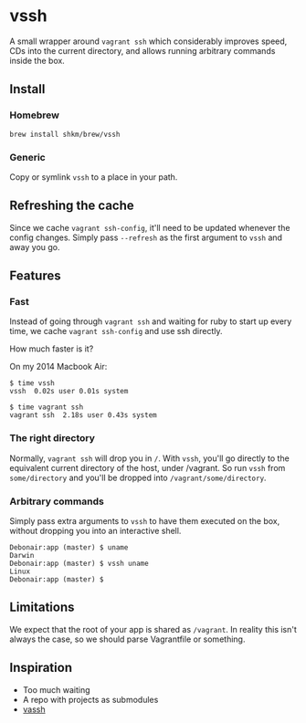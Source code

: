 # vssh

A small wrapper around `vagrant ssh` which considerably improves speed, CDs into the current directory, and allows running arbitrary commands inside the box.

## Install

### Homebrew

```
brew install shkm/brew/vssh
```

### Generic
Copy or symlink `vssh` to a place in your path.

## Refreshing the cache

Since we cache `vagrant ssh-config`, it'll need to be updated whenever the config changes. Simply pass `--refresh` as the first argument to `vssh` and away you go.

## Features

### Fast

Instead of going through `vagrant ssh` and waiting for ruby to start up every time, we cache `vagrant ssh-config` and use ssh directly.

How much faster is it?

On my 2014 Macbook Air:

```
$ time vssh
vssh  0.02s user 0.01s system

$ time vagrant ssh
vagrant ssh  2.18s user 0.43s system
```

### The right directory

Normally, `vagrant ssh` will drop you in `/`. With `vssh`, you'll go directly to the equivalent current directory of the host, under /vagrant. So run `vssh` from `some/directory` and you'll be dropped into `/vagrant/some/directory`.


### Arbitrary commands

Simply pass extra arguments to `vssh` to have them executed on the box, without dropping you into an interactive shell.

```
Debonair:app (master) $ uname
Darwin
Debonair:app (master) $ vssh uname
Linux
Debonair:app (master) $
```


## Limitations
We expect that the root of your app is shared as `/vagrant`. In reality this isn't always the case, so we should parse Vagrantfile or something.

## Inspiration
- Too much waiting
- A repo with projects as submodules
- [vassh](https://github.com/xwp/vassh)

